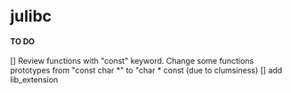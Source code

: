 # julibc

#### TO DO
[] Review functions with "const" keyword.
Change some functions prototypes from "const char *" to "char * const (due to clumsiness)
[] add lib_extension
